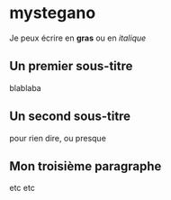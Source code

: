 # mystegano

Je peux écrire en **gras** ou en *italique*

## Un premier sous-titre

blablaba

## Un second sous-titre

pour rien dire, ou presque

## Mon troisième paragraphe

etc etc
